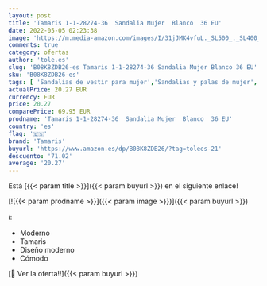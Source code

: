 ```yaml
---
layout: post
title: 'Tamaris 1-1-28274-36  Sandalia Mujer  Blanco  36 EU'
date: 2022-05-05 02:23:38
image: 'https://m.media-amazon.com/images/I/31jJMK4vfuL._SL500_._SL400_.jpg'
comments: true
category: ofertas
author: 'tole.es'
slug: 'B08K8ZDB26-es Tamaris 1-1-28274-36 Sandalia Mujer Blanco 36 EU'
sku: 'B08K8ZDB26-es'
tags: [ 'Sandalias de vestir para mujer','Sandalias y palas de mujer','Zapatos','Zapatos para mujer','Zapatos y complementos','sandalia','tamaris','🇪🇸', ]
actualPrice: 20.27 EUR
currency: EUR
price: 20.27
comparePrice: 69.95 EUR
prodname: 'Tamaris 1-1-28274-36  Sandalia Mujer  Blanco  36 EU'
country: 'es'
flag: '🇪🇸'
brand: 'Tamaris'
buyurl: 'https://www.amazon.es/dp/B08K8ZDB26/?tag=tolees-21'
descuento: '71.02'
average: '20.27'
---
```


Está [{{< param title >}}]({{< param buyurl >}}) en el siguiente enlace!

[![{{< param prodname >}}]({{< param image >}})]({{< param buyurl >}})

ℹ️:

- Moderno
- Tamaris
- Diseño moderno
- Cómodo

[🛒 Ver la oferta!!]({{< param buyurl >}})
